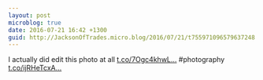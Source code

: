 ```yaml
---
layout: post
microblog: true
date: 2016-07-21 16:42 +1300
guid: http://JacksonOfTrades.micro.blog/2016/07/21/t755971096579637248.html
---
```

I actually did edit this photo at all [t.co/7Ogc4khwL...](https://t.co/7Ogc4khwLy) #photography [t.co/ijRHeTcxA...](https://t.co/ijRHeTcxA4)
